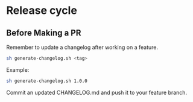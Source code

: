 # Release cycle

## Before Making a PR
Remember to update a changelog after working on a feature. 

```bash
sh generate-changelog.sh <tag>
```

Example:

```bash
sh generate-changelog.sh 1.0.0
```

Commit an updated CHANGELOG.md and push it to your feature branch.